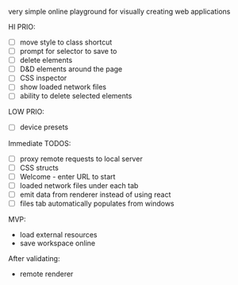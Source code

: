 very simple online playground for visually creating web applications

HI PRIO:

- [ ] move style to class shortcut
- [ ] prompt for selector to save to
- [ ] delete elements
- [ ] D&D elements around the page
- [ ] CSS inspector
- [ ] show loaded network files
- [ ] ability to delete selected elements

LOW PRIO:

- [ ] device presets

Immediate TODOS:

- [ ] proxy remote requests to local server
- [ ] CSS structs
- [ ] Welcome - enter URL to start
- [ ] loaded network files under each tab
- [ ] emit data from renderer instead of using react
- [ ] files tab automatically populates from windows

MVP:

- load external resources
- save workspace online

After validating:

- remote renderer
